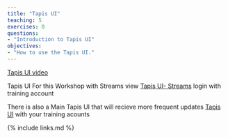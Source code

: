 ```yaml
---
title: "Tapis UI"
teaching: 5
exercises: 0
questions:
- "Introduction to Tapis UI"
objectives:
- "How to use the Tapis UI."
---
```


[Tapis UI video](https://www.youtube.com/watch?v=0OPffobYE-U)

Tapis UI For this Workshop with Streams view [Tapis UI- Streams](https://ikewai.github.io/tapis_ui_streams_training_deploy/#/login) login with training account

There is also a  Main Tapis UI that will recieve more frequent updates
[Tapis UI](https://tapis-training.github.io/tapis-ui/#/login) with your training acounts 


{% include links.md %}

